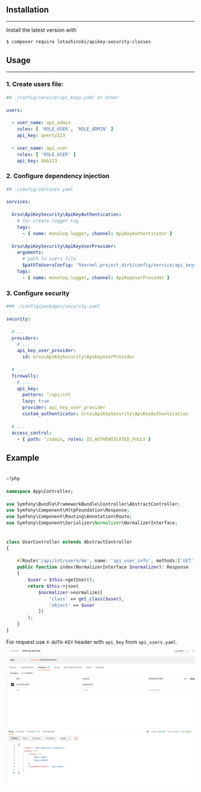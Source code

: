 ## Installation

________________

Install the latest version with

```bash
$ composer require lotashinski/apikey-security-classes
```

## Usage

_________________

### 1. Create users file:

```yaml
## ./config/service/api_keys.yaml or other

users:

  - user_name: api_admin
    roles: [ 'ROLE_USER', 'ROLE_ADMIN' ]
    api_key: qwerty123

  - user_name: api_user
    roles: [ 'ROLE_USER' ]
    api_key: bbb123
```

### 2. Configure dependency injection

```yaml
## ./config/services.yaml

services:

  Grsu\ApiKeySecurity\ApiKeyAuthentication:
    # for create logger tag
    tags:
      - { name: monolog.logger, channel: ApiKeyAuthenticator }

  Grsu\ApiKeySecurity\ApiKeyUserProvider:
    arguments:
      # path to users file
      $pathToUsersConfig: '%kernel.project_dir%/config/service/api_keys.yaml'
    tags:
      - { name: monolog.logger, channel: ApiKeyUserProvider }
```

### 3. Configure security

```yaml
### ./config/packages/security.yaml

security:

  # ...
  providers:
    # ...
    api_key_user_provider:
      id: Grsu\ApiKeySecurity\ApiKeyUserProvider

  # ...
  firewalls:
    # ...
    api_key:
      pattern: ^/api/int  
      lazy: true
      provider: api_key_user_provider
      custom_authenticator: Grsu\ApiKeySecurity\ApiKeyAuthentication
  
  # ...
  access_control:
    - { path: ^/admin, roles: IS_AUTHENTICATED_FULLY }
```

## Example
```php
    
<?php

namespace App\Controller;

use Symfony\Bundle\FrameworkBundle\Controller\AbstractController;
use Symfony\Component\HttpFoundation\Response;
use Symfony\Component\Routing\Annotation\Route;
use Symfony\Component\Serializer\Normalizer\NormalizerInterface;


class UserController extends AbstractController
{

    #[Route('/api/int/users/me', name: 'api_user_info', methods:['GET'])]
    public function index(NormalizerInterface $normalizer): Response
    {
        $user = $this->getUser();
        return $this->json(
            $normalizer->normalize([
                'class' => get_class($user),
                'object' => $user
            ])
        );
    }
}

```

For request use ```X-AUTH-KEY``` header with ```api_key``` from ```api_users.yaml```.

![img.png](img.png)